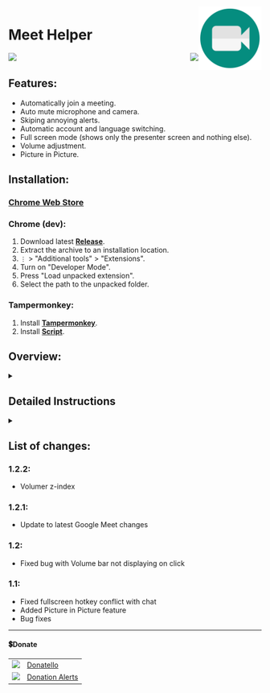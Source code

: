 <img src="github/images/icon.svg" width="25%" align="right">

# Meet Helper

<p align="right">
    <img align="left" src="https://shields.io/badge/version-v1.2.2-blue">
    <a href="#donate"><img src="https://shields.io/badge/💲-Support_the_Project-2ea043"></a>
</p>

## Features:
  * Automatically join a meeting.
  * Auto mute microphone and camera.
  * Skiping annoying alerts.
  * Automatic account and language switching.
  * Full screen mode (shows only the presenter screen and nothing else).
  * Volume adjustment.
  * Picture in Picture.

## Installation:

### [Chrome Web Store](https://chrome.google.com/webstore/detail/meet-helper/galifmjgghepcemfgfmjofdhnbkmbage)

### Chrome (dev):
  1. Download latest **[Release](https://github.com/SuperZombi/Google-Meet-Helper/releases)**.
  2. Extract the archive to an installation location.
  3. ```⋮``` > "Additional tools" > "Extensions".
  4. Turn on "Developer Mode".
  5. Press "Load unpacked extension".
  6. Select the path to the unpacked folder.

### Tampermonkey:
  1. Install **[Tampermonkey](https://www.tampermonkey.net/)**.
  2. Install **[Script](https://raw.githubusercontent.com/SuperZombi/Google-Meet-Helper/main/meet.user.js)**.


## Overview:
<details>
  <summary></summary>
  <img src="github/images/overview/view1.png" width="800px">
  <img src="github/images/overview/view2.png" width="800px">
</details>

## Detailed Instructions
<details>
  <summary></summary>
    
   ### Install
   <details>
   <summary></summary>
   
   #### Chrome
   <details>
   <summary></summary>
     <img src="github/images/install/chrome/1.png" width="800px">
     <img src="github/images/install/chrome/2.png" width="800px">
     <img src="github/images/install/chrome/3.png" width="800px">
     <img src="github/images/install/chrome/4.png">
     <img src="github/images/install/chrome/5.png">
     <img src="github/images/install/chrome/6.png" width="800px">
     <img src="github/images/install/chrome/7.png" width="800px">
     <img src="github/images/install/chrome/8.png">
   </details>
        
   #### Tampermonkey
   <details>
   <summary></summary>
     <img src="github/images/install/monk/monk1.png" width="800px">
     <img src="github/images/install/monk/monk2.png" width="800px">
   </details>
  </details>
  
  <hr>
  
   ### Open Settings
   <details>
   <summary></summary>
   
   #### Chrome
   <details>
   <summary></summary>
     <img src="github/images/open_settings/chrome1.png" width="800px">
   </details>
        
   #### Tampermonkey
   <details>
   <summary></summary>
     <img src="github/images/open_settings/monk1.png" width="800px">
     <img src="github/images/open_settings/monk2.png">
   </details>
  </details>  
</details>


## List of changes:

  ### 1.2.2:
   * Volumer z-index

  ### 1.2.1:
   * Update to latest Google Meet changes

  ### 1.2:
   * Fixed bug with Volume bar not displaying on click

  ### 1.1:
   * Fixed fullscreen hotkey conflict with chat
   * Added Picture in Picture feature
   * Bug fixes

<hr>

#### 💲Donate

<table>
  <tr>
    <td>
       <img width="18px" src="https://www.google.com/s2/favicons?domain=https://donatello.to&sz=256">
    </td>
    <td>
      <a href="https://donatello.to/super_zombi">Donatello</a>
    </td>
  </tr>
  <tr>
    <td>
       <img width="18px" src="https://www.google.com/s2/favicons?domain=https://www.donationalerts.com&sz=256">
    </td>
    <td>
      <a href="https://www.donationalerts.com/r/super_zombi">Donation Alerts</a>
    </td>
  </tr>
</table>
